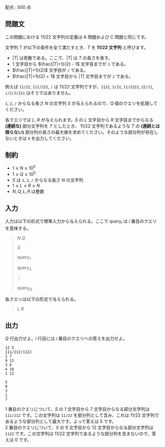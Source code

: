 配点 : $500$ 点

## 問題文

この問題における 11/22 文字列の定義は A 問題および C 問題と同じです。

文字列 $T$ が以下の条件を全て満たすとき、$T$ を **11/22 文字列** と呼びます。

- $|T|$ は奇数である。ここで、$|T|$ は $T$ の長さを表す。
- $1$ 文字目から $\frac{|T|+1}{2} - 1$ 文字目までが `1` である。
- $\frac{|T|+1}{2}$ 文字目が `/` である。
- $\frac{|T|+1}{2} + 1$ 文字目から $|T|$ 文字目までが `2` である。

例えば `11/22`, `111/222`, `/` は 11/22 文字列ですが、`1122`, `1/22`, `11/2222`, `22/11`, `//2/2/211` はそうではありません。

`1`, `2`, `/` からなる長さ $N$ の文字列 $S$ が与えられるので、$Q$ 個のクエリを処理してください。  

各クエリでは $L$, $R$ が与えられます。$S$ の $L$ 文字目から $R$ 文字目までからなる **(連続な)** 部分文字列を $T$ としたとき、 11/22 文字列であるような $T$ の **(連続とは限らない)** 部分列の長さの最大値を求めてください。そのような部分列が存在しないときは `0` を出力してください。

## 制約

- $1 \leq N \leq 10^5$
- $1 \leq Q \leq 10^5$
- $S$ は `1`, `2`, `/` からなる長さ $N$ の文字列
- $1 \leq L \leq R \leq N$
- $N, Q, L, R$ は整数

## 入力

入力は以下の形式で標準入力から与えられる。ここで $\mathrm{query}_i$ は $i$ 番目のクエリを意味する。

> $N$ $Q$
> 
> $S$
> 
> $\mathrm{query}_1$
> 
> $\mathrm{query}_2$
> 
> $\vdots$
> 
> $\mathrm{query}_Q$

各クエリは以下の形式で与えられる。

> $L$ $R$

## 出力

$Q$ 行出力せよ。$i$ 行目には $i$ 番目のクエリへの答えを出力せよ。

```input1
12 5
111/212/1122
1 7
9 12
3 6
4 10
1 12
```

```output1
5
0
3
1
7
```

$1$ 番目のクエリについて、$S$ の $1$ 文字目から $7$ 文字目からなる部分文字列は `111/212` です。この文字列は `11/22` を部分列として含み、これは 11/22 文字列であるような部分列として最大です。よって答えは $5$ です。<br>
$2$ 番目のクエリについて、$S$ の $9$ 文字目から $12$ 文字目からなる部分文字列は `1122` です。この文字列は 11/22 文字列であるような部分列を含まないので、答えは $0$ です。